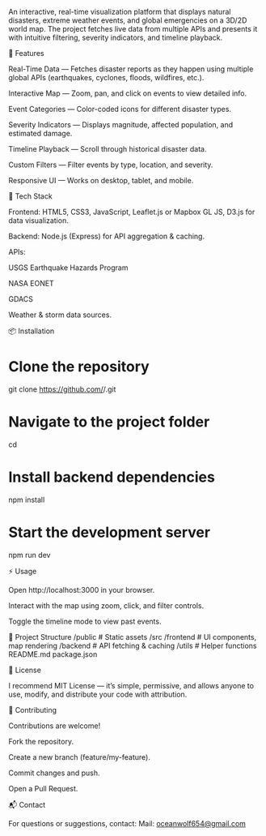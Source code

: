 An interactive, real-time visualization platform that displays natural disasters, extreme weather events, and global emergencies on a 3D/2D world map. The project fetches live data from multiple APIs and presents it with intuitive filtering, severity indicators, and timeline playback.

📌 Features

Real-Time Data — Fetches disaster reports as they happen using multiple global APIs (earthquakes, cyclones, floods, wildfires, etc.).

Interactive Map — Zoom, pan, and click on events to view detailed info.

Event Categories — Color-coded icons for different disaster types.

Severity Indicators — Displays magnitude, affected population, and estimated damage.

Timeline Playback — Scroll through historical disaster data.

Custom Filters — Filter events by type, location, and severity.

Responsive UI — Works on desktop, tablet, and mobile.

🚀 Tech Stack

Frontend: HTML5, CSS3, JavaScript, Leaflet.js or Mapbox GL JS, D3.js for data visualization.

Backend: Node.js (Express) for API aggregation & caching.

APIs:

USGS Earthquake Hazards Program

NASA EONET

GDACS

Weather & storm data sources.

📦 Installation
# Clone the repository
git clone https://github.com/<your-username>/<repo-name>.git

# Navigate to the project folder
cd <repo-name>

# Install backend dependencies
npm install

# Start the development server
npm run dev

⚡ Usage

Open http://localhost:3000 in your browser.

Interact with the map using zoom, click, and filter controls.

Toggle the timeline mode to view past events.

📁 Project Structure
/public         # Static assets
/src
   /frontend    # UI components, map rendering
   /backend     # API fetching & caching
   /utils       # Helper functions
README.md
package.json

📜 License

I recommend MIT License — it’s simple, permissive, and allows anyone to use, modify, and distribute your code with attribution.

🤝 Contributing

Contributions are welcome!

Fork the repository.

Create a new branch (feature/my-feature).

Commit changes and push.

Open a Pull Request.

📬 Contact

For questions or suggestions, contact:
Mail: oceanwolf654@gmail.com
